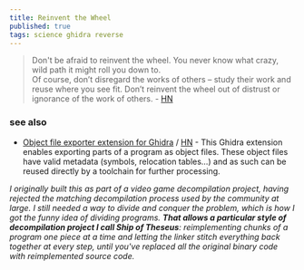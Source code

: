 ```yaml
---
title: Reinvent the Wheel
published: true
tags: science ghidra reverse
---
```

> Don't be afraid to reinvent the wheel. You never know what crazy, wild path it might roll you down to.  
> Of course, don’t disregard the works of others – study their work and reuse where you see fit. Don’t reinvent the wheel out of distrust or ignorance of the work of others. - [HN](https://news.ycombinator.com/item?id=44083467)

### see also
- [Object file exporter extension for Ghidra](https://github.com/boricj/ghidra-delinker-extension?tab=readme-ov-file#object-file-exporter-extension-for-ghidra) / [HN](https://news.ycombinator.com/item?id=44083863) - This Ghidra extension enables exporting parts of a program as object files. These object files have valid metadata (symbols, relocation tables…) and as such can be reused directly by a toolchain for further processing.

_I originally built this as part of a video game decompilation project, having rejected the matching decompilation process used by the community at large. I still needed a way to divide and conquer the problem, which is how I got the funny idea of dividing programs. **That allows a particular style of decompilation project I call Ship of Theseus**: reimplementing chunks of a program one piece at a time and letting the linker stitch everything back together at every step, until you've replaced all the original binary code with reimplemented source code._